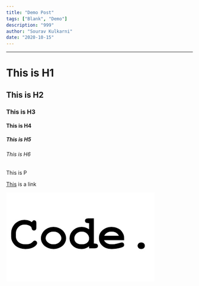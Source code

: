 ```yaml
---
title: "Demo Post"
tags: ["Blank", "Demo"]
description: "999"
author: "Sourav Kulkarni"
date: "2020-10-15"
---
```


---
# This is H1
## This is H2
### This is H3
#### This is H4
##### This is H5
###### This is H6

This is P

[This](https://souruly.github.io) is a link

![This is an image](./code.jpeg)